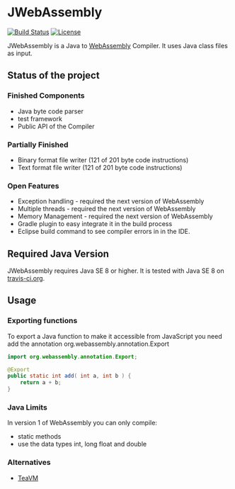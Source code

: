 JWebAssembly
======

[![Build Status](https://travis-ci.org/i-net-software/JWebAssembly.svg)](https://travis-ci.org/i-net-software/JWebAssembly)
[![License](https://img.shields.io/github/license/i-net-software/jwebassembly.svg)](https://github.com/i-net-software/jwebassembly/blob/master/LICENSE.txt)

JWebAssembly is a Java to [WebAssembly](http://webassembly.org/) Compiler. It uses Java class files as input.

Status of the project
----

### Finished Components
* Java byte code parser
* test framework
* Public API of the Compiler

### Partially Finished
* Binary format file writer (121 of 201 byte code instructions)
* Text format file writer (121 of 201 byte code instructions)

### Open Features
* Exception handling - required the next version of WebAssembly
* Multiple threads - required the next version of WebAssembly
* Memory Management - required the next version of WebAssembly
* Gradle plugin to easy integrate it in the build process
* Eclipse build command to see compiler errors in in the IDE. 

Required Java Version
----
JWebAssembly requires Java SE 8 or higher. It is tested with Java SE 8 on [travis-ci.org](https://travis-ci.org/i-net-software/jwebassembly).

## Usage

### Exporting functions
To export a Java function to make it accessible from JavaScript you need add the annotation org.webassembly.annotation.Export

```java
import org.webassembly.annotation.Export;

@Export
public static int add( int a, int b ) {
    return a + b;
}
```

### Java Limits
In version 1 of WebAssembly you can only compile:
* static methods
* use the data types int, long float and double

### Alternatives
* [TeaVM](https://github.com/konsoletyper/teavm)
